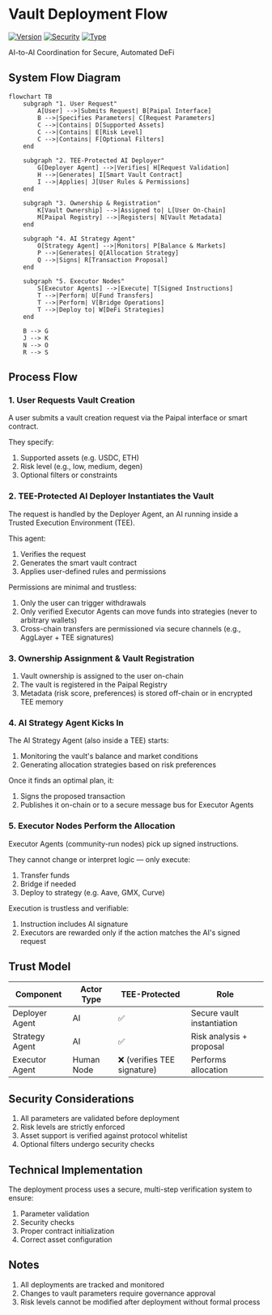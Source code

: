 # Vault Deployment Flow

[![Version](https://img.shields.io/badge/Version-v0.2-blue)](https://paipal.ai)
[![Security](https://img.shields.io/badge/Security-TEE_Protected-green)](https://paipal.ai)
[![Type](https://img.shields.io/badge/Type-Technical_Spec-orange)](https://docs.paipal.ai)

AI-to-AI Coordination for Secure, Automated DeFi

## System Flow Diagram

```mermaid
flowchart TB
    subgraph "1. User Request"
        A[User] -->|Submits Request| B[Paipal Interface]
        B -->|Specifies Parameters| C[Request Parameters]
        C -->|Contains| D[Supported Assets]
        C -->|Contains| E[Risk Level]
        C -->|Contains| F[Optional Filters]
    end

    subgraph "2. TEE-Protected AI Deployer"
        G[Deployer Agent] -->|Verifies| H[Request Validation]
        H -->|Generates| I[Smart Vault Contract]
        I -->|Applies| J[User Rules & Permissions]
    end

    subgraph "3. Ownership & Registration"
        K[Vault Ownership] -->|Assigned to| L[User On-Chain]
        M[Paipal Registry] -->|Registers| N[Vault Metadata]
    end

    subgraph "4. AI Strategy Agent"
        O[Strategy Agent] -->|Monitors| P[Balance & Markets]
        P -->|Generates| Q[Allocation Strategy]
        Q -->|Signs| R[Transaction Proposal]
    end

    subgraph "5. Executor Nodes"
        S[Executor Agents] -->|Execute| T[Signed Instructions]
        T -->|Perform| U[Fund Transfers]
        T -->|Perform| V[Bridge Operations]
        T -->|Deploy to| W[DeFi Strategies]
    end

    B --> G
    J --> K
    N --> O
    R --> S
```

## Process Flow

### 1. User Requests Vault Creation

A user submits a vault creation request via the Paipal interface or smart contract.

They specify:

1. Supported assets (e.g. USDC, ETH)
2. Risk level (e.g., low, medium, degen)
3. Optional filters or constraints

### 2. TEE-Protected AI Deployer Instantiates the Vault

The request is handled by the Deployer Agent, an AI running inside a Trusted Execution Environment (TEE).

This agent:

1. Verifies the request
2. Generates the smart vault contract
3. Applies user-defined rules and permissions

Permissions are minimal and trustless:

1. Only the user can trigger withdrawals
2. Only verified Executor Agents can move funds into strategies (never to arbitrary wallets)
3. Cross-chain transfers are permissioned via secure channels (e.g., AggLayer + TEE signatures)

### 3. Ownership Assignment & Vault Registration

1. Vault ownership is assigned to the user on-chain
2. The vault is registered in the Paipal Registry
3. Metadata (risk score, preferences) is stored off-chain or in encrypted TEE memory

### 4. AI Strategy Agent Kicks In

The AI Strategy Agent (also inside a TEE) starts:

1. Monitoring the vault's balance and market conditions
2. Generating allocation strategies based on risk preferences

Once it finds an optimal plan, it:

1. Signs the proposed transaction
2. Publishes it on-chain or to a secure message bus for Executor Agents

### 5. Executor Nodes Perform the Allocation

Executor Agents (community-run nodes) pick up signed instructions.

They cannot change or interpret logic — only execute:

1. Transfer funds
2. Bridge if needed
3. Deploy to strategy (e.g. Aave, GMX, Curve)

Execution is trustless and verifiable:

1. Instruction includes AI signature
2. Executors are rewarded only if the action matches the AI's signed request

## Trust Model

| Component | Actor Type | TEE-Protected | Role |
|-----------|------------|---------------|------|
| Deployer Agent | AI | ✅ | Secure vault instantiation |
| Strategy Agent | AI | ✅ | Risk analysis + proposal |
| Executor Agent | Human Node | ❌ (verifies TEE signature) | Performs allocation |

## Security Considerations

1. All parameters are validated before deployment
2. Risk levels are strictly enforced
3. Asset support is verified against protocol whitelist
4. Optional filters undergo security checks

## Technical Implementation

The deployment process uses a secure, multi-step verification system to ensure:

1. Parameter validation
2. Security checks
3. Proper contract initialization
4. Correct asset configuration

## Notes

1. All deployments are tracked and monitored
2. Changes to vault parameters require governance approval
3. Risk levels cannot be modified after deployment without formal process 